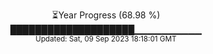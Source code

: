 <p align="center">
⏳Year Progress (68.98 %) <br>
████████████████████▁▁▁▁▁▁▁▁▁▁ <br>
<sub>Updated: Sat, 09 Sep 2023 18:18:01 GMT</sub>
</p>

